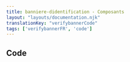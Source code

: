 ```yaml
---
title: banniere-didentification - Composants
layout: "layouts/documentation.njk"
translationKey: "verifybannerCode"
tags: ['verifybannerFR', 'code']
---
```


## Code